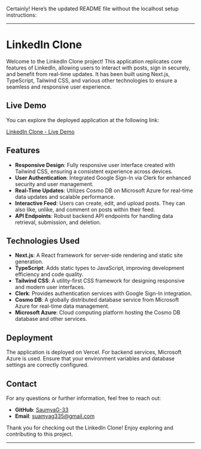 Certainly! Here’s the updated README file without the localhost setup instructions:

---

# LinkedIn Clone

Welcome to the LinkedIn Clone project! This application replicates core features of LinkedIn, allowing users to interact with posts, sign in securely, and benefit from real-time updates. It has been built using Next.js, TypeScript, Tailwind CSS, and various other technologies to ensure a seamless and responsive user experience.

## Live Demo

You can explore the deployed application at the following link:

[LinkedIn Clone - Live Demo](https://linkdin-clone-2-ochre.vercel.app/)

## Features

- **Responsive Design**: Fully responsive user interface created with Tailwind CSS, ensuring a consistent experience across devices.
- **User Authentication**: Integrated Google Sign-In via Clerk for enhanced security and user management.
- **Real-Time Updates**: Utilizes Cosmo DB on Microsoft Azure for real-time data updates and scalable performance.
- **Interactive Feed**: Users can create, edit, and upload posts. They can also like, unlike, and comment on posts within their feed.
- **API Endpoints**: Robust backend API endpoints for handling data retrieval, submission, and deletion.

## Technologies Used

- **Next.js**: A React framework for server-side rendering and static site generation.
- **TypeScript**: Adds static types to JavaScript, improving development efficiency and code quality.
- **Tailwind CSS**: A utility-first CSS framework for designing responsive and modern user interfaces.
- **Clerk**: Provides authentication services with Google Sign-In integration.
- **Cosmo DB**: A globally distributed database service from Microsoft Azure for real-time data management.
- **Microsoft Azure**: Cloud computing platform hosting the Cosmo DB database and other services.

## Deployment

The application is deployed on Vercel. For backend services, Microsoft Azure is used. Ensure that your environment variables and database settings are correctly configured.

## Contact

For any questions or further information, feel free to reach out:

- **GitHub**: [SaumyaG-33](https://github.com/SaumyaG-33)
- **Email**: [suamyag335@gmail.com](mailto:suamyag335@gmail.com)

Thank you for checking out the LinkedIn Clone! Enjoy exploring and contributing to this project.

---
